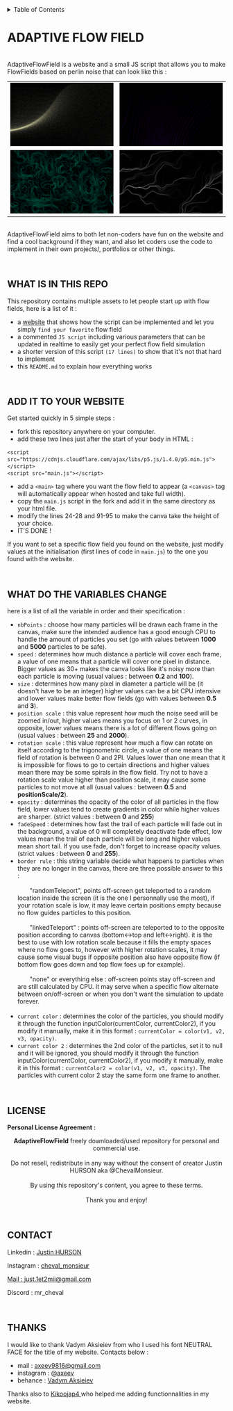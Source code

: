 <details>
  <summary>Table of Contents</summary>
  <ol>
    <li><a href="#adaptive-flow-field">Adaptive flow field</a></li>
    <li><a href="#what-is-in-this-repo">What is in this repo</a></li>
    <li><a href="#add-it-to-your-website">Add it to your website</a></li>
    <li><a href="#what-do-the-variables-change">What do the variables change</a></li>
    <li><a href="#license">License</a></li>
    <li><a href="#contact">Contact</a></li>
    <li><a href="#thanks">Thanks</a></li>    
  </ol>
</details>

# ADAPTIVE FLOW FIELD

<br> AdaptiveFlowField is a website and a small JS script that allows you to make FlowFields based on perlin noise that can look like this :

<table>
  <tr>
    <td><img src="images/resultat1.png"></td>
    <td><img src="images/resultat2.png"></td>
  </tr>
  <tr>
    <td><img src="images/resultat3.png"></td>
    <td><img src="images/resultat4.png"></td>
  </tr>
</table>  

<br> AdaptiveFlowField aims to both let non-coders have fun on the website and find a cool background if they want, and also let coders use the code to implement in their own projects/, portfolios or other things.

<br>

## WHAT IS IN THIS REPO

This repository contains multiple assets to let people start up with flow fields, here is a list of it :
- a <a href="https://chevalmonsieur.github.io/AdaptiveFlowField/">website</a> that shows how the script can be implemented and let you simply ``find your favorite`` flow field
- a commented ``JS script`` including various parameters that can be updated in realtime to easily get your perfect flow field simulation 
- a shorter version of this script ``(17 lines)`` to show that it's not that hard to implement
- this ``README.md`` to explain how everything works

<br>

## ADD IT TO YOUR WEBSITE

Get started quickly in 5 simple steps :
- fork this repository anywhere on your computer.
- add these two lines just after the start of your body in HTML :
````
<script src="https://cdnjs.cloudflare.com/ajax/libs/p5.js/1.4.0/p5.min.js"></script>
<script src="main.js"></script>
````
- add a ``<main>`` tag where you want the flow field to appear (a ``<canvas>`` tag will automatically appear when hosted and take full width).
- copy the ``main.js`` script in the fork and add it in the same directory as your html file.
- modify the lines 24-28 and 91-95 to make the canva take the height of your choice.
- IT'S DONE !

If you want to set a specific flow field you found on the website, just modify values at the initialisation (first lines of code in ``main.js``) to the one you found with the website.

<br>

## WHAT DO THE VARIABLES CHANGE

here is a list of all the variable in order and their specification :
- ``nbPoints`` : choose how many particles will be drawn each frame in the canvas, make sure the intended audience has a good enough CPU to handle the amount of particles you set (go with values between <b>1000</b> and <b>5000</b> particles to be safe).
- ``speed`` : determines how much distance a particle will cover each frame, a value of one means that a particle will cover one pixel in distance. Bigger values as 30+ makes the canva looks like it's noisy more than each particle is moving (usual values : between <b>0.2</b> and <b>100</b>).
- ``size`` : determines how many pixel in diameter a particle will be (it doesn't have to be an integer) higher values can be a bit CPU intensive and lower values make better flow fields (go with values between <b>0.5</b> and <b>3</b>).
- ``position scale`` : this value represent how much the noise seed will be zoomed in/out, higher values means you focus on 1 or 2 curves, in opposite, lower values means there is a lot of different flows going on (usual values : between <b>25</b> and <b> 2000</b>).
- ``rotation scale`` : this value represent how much a flow can rotate on itself according to the trigonometric circle, a value of one means the field of rotation is between 0 and 2PI. Values lower than one mean that it is impossible for flows to go to certain directions and higher values mean there may be some spirals in the flow field. Try not to have a rotation scale value higher than position scale, it may cause some particles to not move at all (usual values : between <b>0.5</b> and <b>positionScale/2</b>).
- ``opacity`` : determines the opacity of the color of all particles in the flow field, lower values tend to create gradients in color while higher values are sharper. (strict values : between <b>0</b> and <b>255</b>)
- ``fadeSpeed`` : determines how fast the trail of each particle will fade out in the background, a value of 0 will completely deactivate fade effect, low values mean the trail of each particle will be long and higher values mean short tail. If you use fade, don't forget to increase opacity values. (strict values : between <b>0</b> and <b>255</b>).
- ``border rule`` : this string variable decide what happens to particles when they are no longer in the canvas, there are three possible answer to this :
  <br><br> &emsp;&emsp;"randomTeleport", points off-screen get teleported to a random location inside the screen (it is the one I personnally use the most), if your rotation scale is low, it may leave certain positions empty because no flow guides particles to this position.
  <br><br> &emsp;&emsp;"linkedTeleport" : points off-screen are teleported to to the opposite position according to canvas (bottom<->top and left<->right). it is the best to use with low rotation scale because it fills the empty spaces where no flow goes to, however with higher rotation scales, it may cause some visual bugs if opposite position also have opposite flow (if bottom flow goes down and top flow foes up for example).
  <br><br> &emsp;&emsp;"none" or everything else : off-screen points stay off-screen and are still calculated by CPU. it may serve when a specific flow alternate between on/off-screen or when you don't want the simulation to update forever. <br><br>
- ``current color`` : determines the color of the particles, you should modify it through the function inputColor(currentColor, currentColor2), if you modify it manually, make it in this format : ``currentColor = color(v1, v2, v3, opacity)``.
- ``current color 2`` : determines the 2nd color of the particles, set it to null and it will be ignored, you should modify it through the function inputColor(currentColor, currentColor2), if you modify it manually, make it in this format : ``currentColor2 = color(v1, v2, v3, opacity)``. The particles with current color 2 stay the same form one frame to another.

<br>

## LICENSE

<b> Personal License Agreement :</b>

<p align="center" >
  <b>AdaptiveFlowField</b> freely downloaded/used repository for personal and commercial use.
  <br> <br> Do not resell, redistribute in any way without the consent of creator Justin HURSON aka @ChevalMonsieur. 
  <br> <br> By using this repository's content, you agree to these terms.
  <br> <br> Thank you and enjoy!
</p>

<br>

## CONTACT

Linkedin : <a href="https://www.linkedin.com/in/justin-hurson-0794b1253/"> Justin HURSON </a>

Instagram : <a href="https://www.instagram.com/cheval_monsieur/"> cheval_monsieur

Mail : <a href="mailto:just.1et2mii@gmail.com"> just.1et2mii@gmail.com </a>

Discord : mr_cheval

<br>

## THANKS

I would like to thank Vadym Aksieiev from who I used his font NEUTRAL FACE for the title of my website. Contacts below : 
- mail : <a href="mailto:axeev9816@gmail.com"> axeev9816@gmail.com </a>
- instagram : <a href="https://www.instagram.com/axeev/"> @axeev </a>
- behance : <a href="https://www.behance.net/vadymaxeev"> Vadym Aksieiev </a>

Thanks also to <a href="https://github.com/Kikoojap4"> Kikoojap4 </a> who helped me adding functionnalities in my website.
